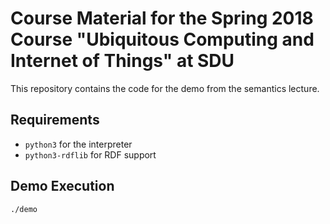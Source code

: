 # Course Material for the Spring 2018 Course "Ubiquitous Computing and Internet of Things" at SDU

This repository contains the code for the demo from the semantics lecture.

## Requirements

- `python3` for the interpreter
- `python3-rdflib` for RDF support

## Demo Execution

```shell
./demo
```

